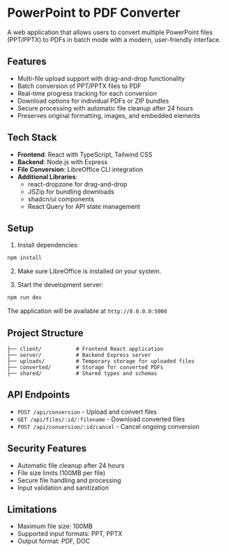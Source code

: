 
# PowerPoint to PDF Converter

A web application that allows users to convert multiple PowerPoint files (PPT/PPTX) to PDFs in batch mode with a modern, user-friendly interface.

## Features

- Multi-file upload support with drag-and-drop functionality
- Batch conversion of PPT/PPTX files to PDF
- Real-time progress tracking for each conversion
- Download options for individual PDFs or ZIP bundles
- Secure processing with automatic file cleanup after 24 hours
- Preserves original formatting, images, and embedded elements

## Tech Stack

- **Frontend**: React with TypeScript, Tailwind CSS
- **Backend**: Node.js with Express
- **File Conversion**: LibreOffice CLI integration
- **Additional Libraries**: 
  - react-dropzone for drag-and-drop
  - JSZip for bundling downloads
  - shadcn/ui components
  - React Query for API state management

## Setup

1. Install dependencies:
```bash
npm install
```

2. Make sure LibreOffice is installed on your system.

3. Start the development server:
```bash
npm run dev
```

The application will be available at `http://0.0.0.0:5000`

## Project Structure

```
├── client/           # Frontend React application
├── server/           # Backend Express server
├── uploads/          # Temporary storage for uploaded files
├── converted/        # Storage for converted PDFs
├── shared/           # Shared types and schemas
```

## API Endpoints

- `POST /api/conversion` - Upload and convert files
- `GET /api/files/:id/:filename` - Download converted files
- `POST /api/conversion/:id/cancel` - Cancel ongoing conversion

## Security Features

- Automatic file cleanup after 24 hours
- File size limits (100MB per file)
- Secure file handling and processing
- Input validation and sanitization

## Limitations

- Maximum file size: 100MB
- Supported input formats: PPT, PPTX
- Output format: PDF, DOC

